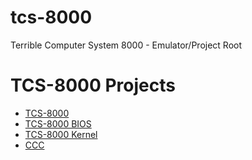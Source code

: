# tcs-8000
Terrible Computer System 8000 - Emulator/Project Root

# TCS-8000 Projects

- [TCS-8000](https://github.com/drako0812/tcs-8000)
- [TCS-8000 BIOS](https://github.com/drako0812/tcs-8000-bios)
- [TCS-8000 Kernel](https://github.com/drako0812/tcs-8000-kernel)
- [CCC](https://github.com/drako0812/ccc)
